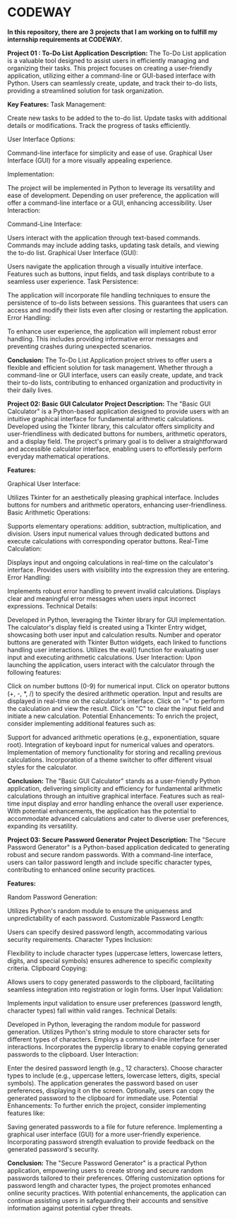 # CODEWAY
**In this repository, there are 3 projects that I am working on to fulfill my internship requirements at CODEWAY.**

**Project 01 : To-Do List Application**
**Description:**
The To-Do List application is a valuable tool designed to assist users in efficiently managing and organizing their tasks. This project focuses on creating a user-friendly application, utilizing either a command-line or GUI-based interface with Python. Users can seamlessly create, update, and track their to-do lists, providing a streamlined solution for task organization.

**Key Features:**
Task Management:

Create new tasks to be added to the to-do list.
Update tasks with additional details or modifications.
Track the progress of tasks efficiently.

User Interface Options:

Command-line interface for simplicity and ease of use.
Graphical User Interface (GUI) for a more visually appealing experience.

Implementation:

The project will be implemented in Python to leverage its versatility and ease of development.
Depending on user preference, the application will offer a command-line interface or a GUI, enhancing accessibility.
User Interaction:

Command-Line Interface:

Users interact with the application through text-based commands.
Commands may include adding tasks, updating task details, and viewing the to-do list.
Graphical User Interface (GUI):

Users navigate the application through a visually intuitive interface.
Features such as buttons, input fields, and task displays contribute to a seamless user experience.
Task Persistence:

The application will incorporate file handling techniques to ensure the persistence of to-do lists between sessions. This guarantees that users can access and modify their lists even after closing or restarting the application.
Error Handling:

To enhance user experience, the application will implement robust error handling. This includes providing informative error messages and preventing crashes during unexpected scenarios.

**Conclusion:**
The To-Do List Application project strives to offer users a flexible and efficient solution for task management. Whether through a command-line or GUI interface, users can easily create, update, and track their to-do lists, contributing to enhanced organization and productivity in their daily lives.

**Project 02: Basic GUI Calculator**
**Project Description:**
The "Basic GUI Calculator" is a Python-based application designed to provide users with an intuitive graphical interface for fundamental arithmetic calculations. Developed using the Tkinter library, this calculator offers simplicity and user-friendliness with dedicated buttons for numbers, arithmetic operators, and a display field. The project's primary goal is to deliver a straightforward and accessible calculator interface, enabling users to effortlessly perform everyday mathematical operations.

**Features:**

Graphical User Interface:

Utilizes Tkinter for an aesthetically pleasing graphical interface.
Includes buttons for numbers and arithmetic operators, enhancing user-friendliness.
Basic Arithmetic Operations:

Supports elementary operations: addition, subtraction, multiplication, and division.
Users input numerical values through dedicated buttons and execute calculations with corresponding operator buttons.
Real-Time Calculation:

Displays input and ongoing calculations in real-time on the calculator's interface.
Provides users with visibility into the expression they are entering.
Error Handling:

Implements robust error handling to prevent invalid calculations.
Displays clear and meaningful error messages when users input incorrect expressions.
Technical Details:

Developed in Python, leveraging the Tkinter library for GUI implementation.
The calculator's display field is created using a Tkinter Entry widget, showcasing both user input and calculation results.
Number and operator buttons are generated with Tkinter Button widgets, each linked to functions handling user interactions.
Utilizes the eval() function for evaluating user input and executing arithmetic calculations.
User Interaction:
Upon launching the application, users interact with the calculator through the following features:

Click on number buttons (0-9) for numerical input.
Click on operator buttons (+, -, *, /) to specify the desired arithmetic operation.
Input and results are displayed in real-time on the calculator's interface.
Click on "=" to perform the calculation and view the result.
Click on "C" to clear the input field and initiate a new calculation.
Potential Enhancements:
To enrich the project, consider implementing additional features such as:

Support for advanced arithmetic operations (e.g., exponentiation, square root).
Integration of keyboard input for numerical values and operators.
Implementation of memory functionality for storing and recalling previous calculations.
Incorporation of a theme switcher to offer different visual styles for the calculator.

**Conclusion:**
The "Basic GUI Calculator" stands as a user-friendly Python application, delivering simplicity and efficiency for fundamental arithmetic calculations through an intuitive graphical interface. Features such as real-time input display and error handling enhance the overall user experience. With potential enhancements, the application has the potential to accommodate advanced calculations and cater to diverse user preferences, expanding its versatility.

**Project 03: Secure Password Generator**
**Project Description:**
The "Secure Password Generator" is a Python-based application dedicated to generating robust and secure random passwords. With a command-line interface, users can tailor password length and include specific character types, contributing to enhanced online security practices.

**Features:**

Random Password Generation:

Utilizes Python's random module to ensure the uniqueness and unpredictability of each password.
Customizable Password Length:

Users can specify desired password length, accommodating various security requirements.
Character Types Inclusion:

Flexibility to include character types (uppercase letters, lowercase letters, digits, and special symbols) ensures adherence to specific complexity criteria.
Clipboard Copying:

Allows users to copy generated passwords to the clipboard, facilitating seamless integration into registration or login forms.
User Input Validation:

Implements input validation to ensure user preferences (password length, character types) fall within valid ranges.
Technical Details:

Developed in Python, leveraging the random module for password generation.
Utilizes Python's string module to store character sets for different types of characters.
Employs a command-line interface for user interactions.
Incorporates the pyperclip library to enable copying generated passwords to the clipboard.
User Interaction:

Enter the desired password length (e.g., 12 characters).
Choose character types to include (e.g., uppercase letters, lowercase letters, digits, special symbols).
The application generates the password based on user preferences, displaying it on the screen.
Optionally, users can copy the generated password to the clipboard for immediate use.
Potential Enhancements:
To further enrich the project, consider implementing features like:

Saving generated passwords to a file for future reference.
Implementing a graphical user interface (GUI) for a more user-friendly experience.
Incorporating password strength evaluation to provide feedback on the generated password's security.

**Conclusion:**
The "Secure Password Generator" is a practical Python application, empowering users to create strong and secure random passwords tailored to their preferences. Offering customization options for password length and character types, the project promotes enhanced online security practices. With potential enhancements, the application can continue assisting users in safeguarding their accounts and sensitive information against potential cyber threats.
